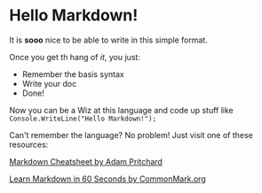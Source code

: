 # Hello Markdown!

It is **sooo** nice to be able to write in this simple format.

Once you get th hang of *it*, you just:

* Remember the basis syntax
* Write your doc
* Done!

Now you can be a Wiz at this language and code up stuff like ` Console.WriteLine("Hello Markdown!"); `

Can't remember the language? No problem! Just visit one of these resources:

[Markdown Cheatsheet by Adam Pritchard](https://github.com/adam-p/markdown-here/wiki/Markdown-Cheatsheet)

[Learn Markdown in 60 Seconds by CommonMark.org](https://commonmark.org/help/)
